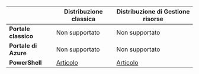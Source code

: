|  | **Distribuzione classica** | **Distribuzione di Gestione risorse** |
| --- | --- | --- |
| **Portale classico** |Non supportato |Non supportato |
| **Portale di Azure** |Non supportato |Non supportato |
| **PowerShell** |[Articolo](../articles/expressroute/expressroute-howto-coexist-classic.md) |[Articolo](../articles/expressroute/expressroute-howto-coexist-resource-manager.md) |

<!---HONumber=AcomDC_0629_2016-->